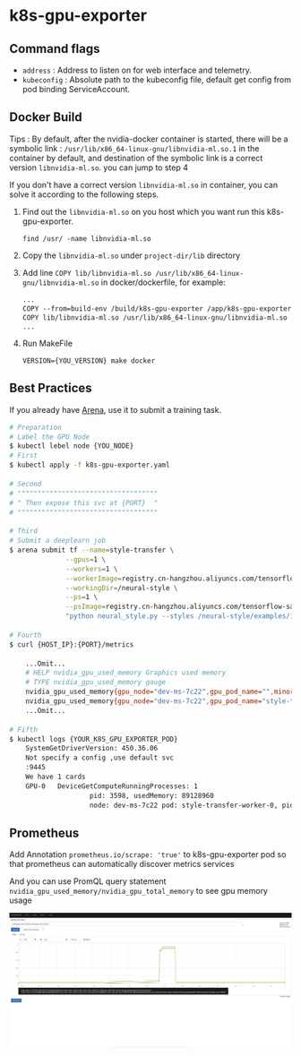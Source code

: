 # k8s-gpu-exporter

## Command flags
 - `address` : Address to listen on for web interface and telemetry.
 - `kubeconfig` : Absolute path to the kubeconfig file, default get config from pod binding ServiceAccount.

## Docker Build
Tips :
By default, after the nvidia-docker container is started, there will be a symbolic link : `/usr/lib/x86_64-linux-gnu/libnvidia-ml.so.1` in the container by default, and destination of the symbolic link is a correct version `libnvidia-ml.so`. you can jump to step 4



If you don't have a correct version `libnvidia-ml.so` in container, you can solve it according to the following steps.


1. Find out the `libnvidia-ml.so` on you host which you want run this k8s-gpu-exporter.
    ```shell
    find /usr/ -name libnvidia-ml.so 
    ```
    
2. Copy the `libnvidia-ml.so` under `project-dir/lib` directory

3. Add line `COPY lib/libnvidia-ml.so /usr/lib/x86_64-linux-gnu/libnvidia-ml.so` in docker/dockerfile, for example:
    ```
    ...
    COPY --from=build-env /build/k8s-gpu-exporter /app/k8s-gpu-exporter
    COPY lib/libnvidia-ml.so /usr/lib/x86_64-linux-gnu/libnvidia-ml.so
    ... 
    ```

4. Run MakeFile
    ```shell
    VERSION={YOU_VERSION} make docker 
    ```

## Best Practices

If you already have [Arena](https://github.com/kubeflow/arena), use it to submit a training task.
```bash
# Preparation
# Label the GPU Node
$ kubectl lebel node {YOU_NODE}
# First
$ kubectl apply -f k8s-gpu-exporter.yaml

# Second
# """""""""""""""""""""""""""""""""""
# " Then expose this svc at {PORT}  "
# """""""""""""""""""""""""""""""""""

# Third
# Submit a deeplearn job
$ arena submit tf --name=style-transfer \
              --gpus=1 \
              --workers=1 \
              --workerImage=registry.cn-hangzhou.aliyuncs.com/tensorflow-samples/neural-style:gpu \
              --workingDir=/neural-style \
              --ps=1 \
              --psImage=registry.cn-hangzhou.aliyuncs.com/tensorflow-samples/style-transfer:ps   \
              "python neural_style.py --styles /neural-style/examples/1-style.jpg --iterations 1000"

# Fourth
$ curl {HOST_IP}:{PORT}/metrics
    
    ...Omit...
    # HELP nvidia_gpu_used_memory Graphics used memory 
    # TYPE nvidia_gpu_used_memory gauge
    nvidia_gpu_used_memory{gpu_node="dev-ms-7c22",gpu_pod_name="",minor_number="0",name="GeForce GTX 1660 SUPER",namepace_name="",uuid="GPU-a1460327-d919-1478-a68f-ef4cbb8515ac"} 3.0769152e+08
    nvidia_gpu_used_memory{gpu_node="dev-ms-7c22",gpu_pod_name="style-transfer-worker-0",minor_number="0",name="GeForce GTX 1660 SUPER",namepace_name="default",uuid="GPU-a1460327-d919-1478-a68f-ef4cbb8515ac"} 8.912896e+07
    ...Omit...

# Fifth
$ kubectl logs {YOUR_K8S_GPU_EXPORTER_POD}
    SystemGetDriverVersion: 450.36.06
    Not specify a config ,use default svc
    :9445
    We have 1 cards
    GPU-0   DeviceGetComputeRunningProcesses: 1
                    pid: 3598, usedMemory: 89128960 
                    node: dev-ms-7c22 pod: style-transfer-worker-0, pid: 3598 usedMemory: 89128960 
```



## Prometheus
Add Annotation `prometheus.io/scrape: 'true'` to k8s-gpu-exporter pod so that prometheus can automatically discover metrics services

And you can use PromQL query statement `nvidia_gpu_used_memory/nvidia_gpu_total_memory` to see gpu memory usage


![gpu_memory_usage](.github/image/gpu_memory_usage.png)


